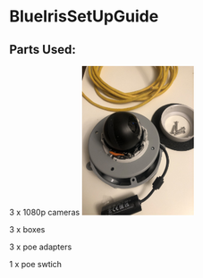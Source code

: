 # BlueIrisSetUpGuide




## Parts Used:
3 x 1080p cameras 
<img src="https://github.com/tarasermolenko/BlueIrisSetUpGuide/blob/main/camera.jpeg" alt="drawing" width="200"/>

3 x boxes

3 x poe adapters 

1 x poe swtich



